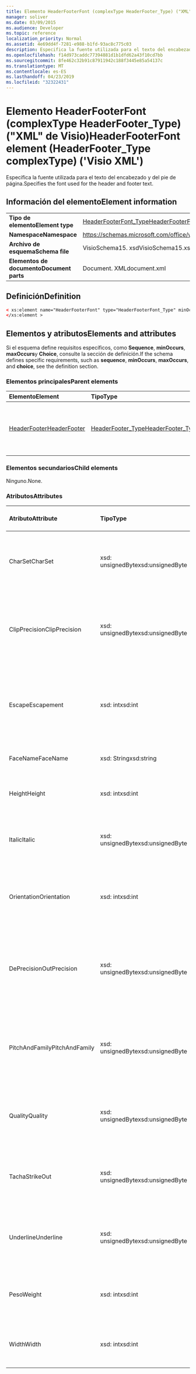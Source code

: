 ```yaml
---
title: Elemento HeaderFooterFont (complexType HeaderFooter_Type) ("XML" de Visio)
manager: soliver
ms.date: 03/09/2015
ms.audience: Developer
ms.topic: reference
localization_priority: Normal
ms.assetid: 4e69dd4f-7281-e988-b1fd-93ac8c775c03
description: Especifica la fuente utilizada para el texto del encabezado y del pie de página.
ms.openlocfilehash: f14d973caddc77394881d1b1dfd62a43f10cd7bb
ms.sourcegitcommit: 8fe462c32b91c87911942c188f3445e85a54137c
ms.translationtype: MT
ms.contentlocale: es-ES
ms.lasthandoff: 04/23/2019
ms.locfileid: "32322431"
---
```

# <a name="headerfooterfont-element-headerfootertype-complextype-visio-xml"></a><span data-ttu-id="8e69f-103">Elemento HeaderFooterFont (complexType HeaderFooter_Type) ("XML" de Visio)</span><span class="sxs-lookup"><span data-stu-id="8e69f-103">HeaderFooterFont element (HeaderFooter_Type complexType) ('Visio XML')</span></span>

<span data-ttu-id="8e69f-104">Especifica la fuente utilizada para el texto del encabezado y del pie de página.</span><span class="sxs-lookup"><span data-stu-id="8e69f-104">Specifies the font used for the header and footer text.</span></span>
  
## <a name="element-information"></a><span data-ttu-id="8e69f-105">Información del elemento</span><span class="sxs-lookup"><span data-stu-id="8e69f-105">Element information</span></span>

|||
|:-----|:-----|
|<span data-ttu-id="8e69f-106">**Tipo de elemento**</span><span class="sxs-lookup"><span data-stu-id="8e69f-106">**Element type**</span></span> <br/> |[<span data-ttu-id="8e69f-107">HeaderFooterFont_Type</span><span class="sxs-lookup"><span data-stu-id="8e69f-107">HeaderFooterFont_Type</span></span>](headerfooterfont_type-complextypevisio-xml.md) <br/> |
|<span data-ttu-id="8e69f-108">**Namespace**</span><span class="sxs-lookup"><span data-stu-id="8e69f-108">**Namespace**</span></span> <br/> |https://schemas.microsoft.com/office/visio/2012/main  <br/> |
|<span data-ttu-id="8e69f-109">**Archivo de esquema**</span><span class="sxs-lookup"><span data-stu-id="8e69f-109">**Schema file**</span></span> <br/> |<span data-ttu-id="8e69f-110">VisioSchema15. xsd</span><span class="sxs-lookup"><span data-stu-id="8e69f-110">VisioSchema15.xsd</span></span>  <br/> |
|<span data-ttu-id="8e69f-111">**Elementos de documento**</span><span class="sxs-lookup"><span data-stu-id="8e69f-111">**Document parts**</span></span> <br/> |<span data-ttu-id="8e69f-112">Document. XML</span><span class="sxs-lookup"><span data-stu-id="8e69f-112">document.xml</span></span>  <br/> |
   
## <a name="definition"></a><span data-ttu-id="8e69f-113">Definición</span><span class="sxs-lookup"><span data-stu-id="8e69f-113">Definition</span></span>

```XML
< xs:element name="HeaderFooterFont" type="HeaderFooterFont_Type" minOccurs="0" maxOccurs="1" >
</xs:element >
```

## <a name="elements-and-attributes"></a><span data-ttu-id="8e69f-114">Elementos y atributos</span><span class="sxs-lookup"><span data-stu-id="8e69f-114">Elements and attributes</span></span>

<span data-ttu-id="8e69f-115">Si el esquema define requisitos específicos, como **Sequence**, **minOccurs**, **maxOccurs**y **Choice**, consulte la sección de definición.</span><span class="sxs-lookup"><span data-stu-id="8e69f-115">If the schema defines specific requirements, such as **sequence**, **minOccurs**, **maxOccurs**, and **choice**, see the definition section.</span></span> 
  
### <a name="parent-elements"></a><span data-ttu-id="8e69f-116">Elementos principales</span><span class="sxs-lookup"><span data-stu-id="8e69f-116">Parent elements</span></span>

|<span data-ttu-id="8e69f-117">**Elemento**</span><span class="sxs-lookup"><span data-stu-id="8e69f-117">**Element**</span></span>|<span data-ttu-id="8e69f-118">**Tipo**</span><span class="sxs-lookup"><span data-stu-id="8e69f-118">**Type**</span></span>|<span data-ttu-id="8e69f-119">**Descripción**</span><span class="sxs-lookup"><span data-stu-id="8e69f-119">**Description**</span></span>|
|:-----|:-----|:-----|
|[<span data-ttu-id="8e69f-120">HeaderFooter</span><span class="sxs-lookup"><span data-stu-id="8e69f-120">HeaderFooter</span></span>](headerfooter-element-visiodocument_type-complextypevisio-xml.md) <br/> |[<span data-ttu-id="8e69f-121">HeaderFooter_Type</span><span class="sxs-lookup"><span data-stu-id="8e69f-121">HeaderFooter_Type</span></span>](headerfooter_type-complextypevisio-xml.md) <br/> |<span data-ttu-id="8e69f-122">Contiene los elementos del encabezado y pie de página de un documento.</span><span class="sxs-lookup"><span data-stu-id="8e69f-122">Contains elements for a document's header and footer.</span></span>  <br/> |
   
### <a name="child-elements"></a><span data-ttu-id="8e69f-123">Elementos secundarios</span><span class="sxs-lookup"><span data-stu-id="8e69f-123">Child elements</span></span>

<span data-ttu-id="8e69f-124">Ninguno.</span><span class="sxs-lookup"><span data-stu-id="8e69f-124">None.</span></span>
  
### <a name="attributes"></a><span data-ttu-id="8e69f-125">Atributos</span><span class="sxs-lookup"><span data-stu-id="8e69f-125">Attributes</span></span>

|<span data-ttu-id="8e69f-126">**Atributo**</span><span class="sxs-lookup"><span data-stu-id="8e69f-126">**Attribute**</span></span>|<span data-ttu-id="8e69f-127">**Tipo**</span><span class="sxs-lookup"><span data-stu-id="8e69f-127">**Type**</span></span>|<span data-ttu-id="8e69f-128">**Obligatorio**</span><span class="sxs-lookup"><span data-stu-id="8e69f-128">**Required**</span></span>|<span data-ttu-id="8e69f-129">**Descripción**</span><span class="sxs-lookup"><span data-stu-id="8e69f-129">**Description**</span></span>|<span data-ttu-id="8e69f-130">**Posibles valores**</span><span class="sxs-lookup"><span data-stu-id="8e69f-130">**Possible values**</span></span>|
|:-----|:-----|:-----|:-----|:-----|
|<span data-ttu-id="8e69f-131">CharSet</span><span class="sxs-lookup"><span data-stu-id="8e69f-131">CharSet</span></span>  <br/> |<span data-ttu-id="8e69f-132">xsd: unsignedByte</span><span class="sxs-lookup"><span data-stu-id="8e69f-132">xsd:unsignedByte</span></span>  <br/> |<span data-ttu-id="8e69f-133">opcional</span><span class="sxs-lookup"><span data-stu-id="8e69f-133">optional</span></span>  <br/> |<span data-ttu-id="8e69f-134">Especifica el juego de caracteres de la fuente.</span><span class="sxs-lookup"><span data-stu-id="8e69f-134">Specifies the character set of the font.</span></span> <span data-ttu-id="8e69f-135">Equivalente al campo LOGFONTlfCharSet de GDI.</span><span class="sxs-lookup"><span data-stu-id="8e69f-135">Equivalent to the GDI LOGFONTlfCharSet field.</span></span>  <br/> |<span data-ttu-id="8e69f-136">Valores del tipo xsd: unsignedByte.</span><span class="sxs-lookup"><span data-stu-id="8e69f-136">Values of the xsd:unsignedByte type.</span></span>  <br/> |
|<span data-ttu-id="8e69f-137">ClipPrecision</span><span class="sxs-lookup"><span data-stu-id="8e69f-137">ClipPrecision</span></span>  <br/> |<span data-ttu-id="8e69f-138">xsd: unsignedByte</span><span class="sxs-lookup"><span data-stu-id="8e69f-138">xsd:unsignedByte</span></span>  <br/> |<span data-ttu-id="8e69f-139">opcional</span><span class="sxs-lookup"><span data-stu-id="8e69f-139">optional</span></span>  <br/> |<span data-ttu-id="8e69f-140">Especifica la precisión de recorte de la fuente.</span><span class="sxs-lookup"><span data-stu-id="8e69f-140">Specifies the clipping precision of the font.</span></span> <span data-ttu-id="8e69f-141">Equivalente al campo LOGFONTlfClipPrecision de GDI.</span><span class="sxs-lookup"><span data-stu-id="8e69f-141">Equivalent to the GDI LOGFONTlfClipPrecision field.</span></span>  <br/> |<span data-ttu-id="8e69f-142">Valores del tipo xsd: unsignedByte.</span><span class="sxs-lookup"><span data-stu-id="8e69f-142">Values of the xsd:unsignedByte type.</span></span>  <br/> |
|<span data-ttu-id="8e69f-143">Escape</span><span class="sxs-lookup"><span data-stu-id="8e69f-143">Escapement</span></span>  <br/> |<span data-ttu-id="8e69f-144">xsd: int</span><span class="sxs-lookup"><span data-stu-id="8e69f-144">xsd:int</span></span>  <br/> |<span data-ttu-id="8e69f-145">opcional</span><span class="sxs-lookup"><span data-stu-id="8e69f-145">optional</span></span>  <br/> |<span data-ttu-id="8e69f-146">Especifica el atributo de escape de la fuente.</span><span class="sxs-lookup"><span data-stu-id="8e69f-146">Specifies the escapement attribute of the font.</span></span> <span data-ttu-id="8e69f-147">Equivalente al campo LOGFONTlfEscapement de GDI.</span><span class="sxs-lookup"><span data-stu-id="8e69f-147">Equivalent to the GDI LOGFONTlfEscapement field.</span></span>  <br/> |<span data-ttu-id="8e69f-148">Valores del tipo xsd: int.</span><span class="sxs-lookup"><span data-stu-id="8e69f-148">Values of the xsd:int type.</span></span>  <br/> |
|<span data-ttu-id="8e69f-149">FaceName</span><span class="sxs-lookup"><span data-stu-id="8e69f-149">FaceName</span></span>  <br/> |<span data-ttu-id="8e69f-150">xsd: String</span><span class="sxs-lookup"><span data-stu-id="8e69f-150">xsd:string</span></span>  <br/> |<span data-ttu-id="8e69f-151">opcional</span><span class="sxs-lookup"><span data-stu-id="8e69f-151">optional</span></span>  <br/> |<span data-ttu-id="8e69f-152">Contiene información acerca de una fuente.</span><span class="sxs-lookup"><span data-stu-id="8e69f-152">Contains information about a font.</span></span>  <br/> |<span data-ttu-id="8e69f-153">Valores del tipo xsd: String.</span><span class="sxs-lookup"><span data-stu-id="8e69f-153">Values of the xsd:string type.</span></span>  <br/> |
|<span data-ttu-id="8e69f-154">Height</span><span class="sxs-lookup"><span data-stu-id="8e69f-154">Height</span></span>  <br/> |<span data-ttu-id="8e69f-155">xsd: int</span><span class="sxs-lookup"><span data-stu-id="8e69f-155">xsd:int</span></span>  <br/> |<span data-ttu-id="8e69f-156">opcional</span><span class="sxs-lookup"><span data-stu-id="8e69f-156">optional</span></span>  <br/> |<span data-ttu-id="8e69f-157">Especifica el alto de la forma en las unidades de dibujo.</span><span class="sxs-lookup"><span data-stu-id="8e69f-157">Specifies the height of the shape in drawing units.</span></span>  <br/> |<span data-ttu-id="8e69f-158">Valores del tipo xsd: int.</span><span class="sxs-lookup"><span data-stu-id="8e69f-158">Values of the xsd:int type.</span></span>  <br/> |
|<span data-ttu-id="8e69f-159">Italic</span><span class="sxs-lookup"><span data-stu-id="8e69f-159">Italic</span></span>  <br/> |<span data-ttu-id="8e69f-160">xsd: unsignedByte</span><span class="sxs-lookup"><span data-stu-id="8e69f-160">xsd:unsignedByte</span></span>  <br/> |<span data-ttu-id="8e69f-161">opcional</span><span class="sxs-lookup"><span data-stu-id="8e69f-161">optional</span></span>  <br/> |<span data-ttu-id="8e69f-162">Especifica si la fuente está en cursiva.</span><span class="sxs-lookup"><span data-stu-id="8e69f-162">Specifies whether the font is italic.</span></span> <span data-ttu-id="8e69f-163">Equivalente al campo LOGFONTlfItalic de GDI.</span><span class="sxs-lookup"><span data-stu-id="8e69f-163">Equivalent to the GDI LOGFONTlfItalic field.</span></span>  <br/> |<span data-ttu-id="8e69f-164">Valores del tipo xsd: unsignedByte.</span><span class="sxs-lookup"><span data-stu-id="8e69f-164">Values of the xsd:unsignedByte type.</span></span>  <br/> |
|<span data-ttu-id="8e69f-165">Orientation</span><span class="sxs-lookup"><span data-stu-id="8e69f-165">Orientation</span></span>  <br/> |<span data-ttu-id="8e69f-166">xsd: int</span><span class="sxs-lookup"><span data-stu-id="8e69f-166">xsd:int</span></span>  <br/> |<span data-ttu-id="8e69f-167">opcional</span><span class="sxs-lookup"><span data-stu-id="8e69f-167">optional</span></span>  <br/> |<span data-ttu-id="8e69f-168">Especifica la orientación de la fuente.</span><span class="sxs-lookup"><span data-stu-id="8e69f-168">Specifies the orientation of the font.</span></span> <span data-ttu-id="8e69f-169">Equivalente al campo LOGFONTlfOrientation de GDI.</span><span class="sxs-lookup"><span data-stu-id="8e69f-169">Equivalent to the GDI LOGFONTlfOrientation field.</span></span>  <br/> |<span data-ttu-id="8e69f-170">Valores del tipo xsd: int.</span><span class="sxs-lookup"><span data-stu-id="8e69f-170">Values of the xsd:int type.</span></span>  <br/> |
|<span data-ttu-id="8e69f-171">DePrecision</span><span class="sxs-lookup"><span data-stu-id="8e69f-171">OutPrecision</span></span>  <br/> |<span data-ttu-id="8e69f-172">xsd: unsignedByte</span><span class="sxs-lookup"><span data-stu-id="8e69f-172">xsd:unsignedByte</span></span>  <br/> |<span data-ttu-id="8e69f-173">opcional</span><span class="sxs-lookup"><span data-stu-id="8e69f-173">optional</span></span>  <br/> |<span data-ttu-id="8e69f-174">Especifica el atributo de precisión de salida de la fuente.</span><span class="sxs-lookup"><span data-stu-id="8e69f-174">Specifies the output precision attribute of the font.</span></span> <span data-ttu-id="8e69f-175">Equivalente al campo LOGFONTlfOutPrecision de GDI.</span><span class="sxs-lookup"><span data-stu-id="8e69f-175">Equivalent to the GDI LOGFONTlfOutPrecision field.</span></span>  <br/> |<span data-ttu-id="8e69f-176">Valores del tipo xsd: unsignedByte.</span><span class="sxs-lookup"><span data-stu-id="8e69f-176">Values of the xsd:unsignedByte type.</span></span>  <br/> |
|<span data-ttu-id="8e69f-177">PitchAndFamily</span><span class="sxs-lookup"><span data-stu-id="8e69f-177">PitchAndFamily</span></span>  <br/> |<span data-ttu-id="8e69f-178">xsd: unsignedByte</span><span class="sxs-lookup"><span data-stu-id="8e69f-178">xsd:unsignedByte</span></span>  <br/> |<span data-ttu-id="8e69f-179">opcional</span><span class="sxs-lookup"><span data-stu-id="8e69f-179">optional</span></span>  <br/> |<span data-ttu-id="8e69f-180">Especifica el tono y la familia de la fuente.</span><span class="sxs-lookup"><span data-stu-id="8e69f-180">Specifies the pitch and family of the font.</span></span> <span data-ttu-id="8e69f-181">Equivalente al campo LOGFONTlfPitchAndFamily de GDI.</span><span class="sxs-lookup"><span data-stu-id="8e69f-181">Equivalent to the GDI LOGFONTlfPitchAndFamily field.</span></span>  <br/> |<span data-ttu-id="8e69f-182">Valores del tipo xsd: unsignedByte.</span><span class="sxs-lookup"><span data-stu-id="8e69f-182">Values of the xsd:unsignedByte type.</span></span>  <br/> |
|<span data-ttu-id="8e69f-183">Quality</span><span class="sxs-lookup"><span data-stu-id="8e69f-183">Quality</span></span>  <br/> |<span data-ttu-id="8e69f-184">xsd: unsignedByte</span><span class="sxs-lookup"><span data-stu-id="8e69f-184">xsd:unsignedByte</span></span>  <br/> |<span data-ttu-id="8e69f-185">opcional</span><span class="sxs-lookup"><span data-stu-id="8e69f-185">optional</span></span>  <br/> |<span data-ttu-id="8e69f-186">Especifica la calidad de salida de la fuente.</span><span class="sxs-lookup"><span data-stu-id="8e69f-186">Specifies the output quality of the font.</span></span> <span data-ttu-id="8e69f-187">Equivalente al campo LOGFONTlfQuality de GDI.</span><span class="sxs-lookup"><span data-stu-id="8e69f-187">Equivalent to the GDI LOGFONTlfQuality field.</span></span>  <br/> |<span data-ttu-id="8e69f-188">Valores del tipo xsd: unsignedByte.</span><span class="sxs-lookup"><span data-stu-id="8e69f-188">Values of the xsd:unsignedByte type.</span></span>  <br/> |
|<span data-ttu-id="8e69f-189">Tacha</span><span class="sxs-lookup"><span data-stu-id="8e69f-189">StrikeOut</span></span>  <br/> |<span data-ttu-id="8e69f-190">xsd: unsignedByte</span><span class="sxs-lookup"><span data-stu-id="8e69f-190">xsd:unsignedByte</span></span>  <br/> |<span data-ttu-id="8e69f-191">opcional</span><span class="sxs-lookup"><span data-stu-id="8e69f-191">optional</span></span>  <br/> |<span data-ttu-id="8e69f-192">Especifica si la fuente es de tachado.</span><span class="sxs-lookup"><span data-stu-id="8e69f-192">Specifies whether the font is a strikeout font.</span></span> <span data-ttu-id="8e69f-193">Equivalente al campo LOGFONTlfStrikeOut de GDI.</span><span class="sxs-lookup"><span data-stu-id="8e69f-193">Equivalent to the GDI LOGFONTlfStrikeOut field.</span></span>  <br/> |<span data-ttu-id="8e69f-194">Valores del tipo xsd: unsignedByte.</span><span class="sxs-lookup"><span data-stu-id="8e69f-194">Values of the xsd:unsignedByte type.</span></span>  <br/> |
|<span data-ttu-id="8e69f-195">Underline</span><span class="sxs-lookup"><span data-stu-id="8e69f-195">Underline</span></span>  <br/> |<span data-ttu-id="8e69f-196">xsd: unsignedByte</span><span class="sxs-lookup"><span data-stu-id="8e69f-196">xsd:unsignedByte</span></span>  <br/> |<span data-ttu-id="8e69f-197">opcional</span><span class="sxs-lookup"><span data-stu-id="8e69f-197">optional</span></span>  <br/> |<span data-ttu-id="8e69f-198">Especifica si la fuente está subrayada.</span><span class="sxs-lookup"><span data-stu-id="8e69f-198">Specifies whether the font is underlined.</span></span> <span data-ttu-id="8e69f-199">Equivalente al campo LOGFONTlfUnderline de GDI.</span><span class="sxs-lookup"><span data-stu-id="8e69f-199">Equivalent to the GDI LOGFONTlfUnderline field.</span></span>  <br/> |<span data-ttu-id="8e69f-200">Valores del tipo xsd: unsignedByte.</span><span class="sxs-lookup"><span data-stu-id="8e69f-200">Values of the xsd:unsignedByte type.</span></span>  <br/> |
|<span data-ttu-id="8e69f-201">Peso</span><span class="sxs-lookup"><span data-stu-id="8e69f-201">Weight</span></span>  <br/> |<span data-ttu-id="8e69f-202">xsd: int</span><span class="sxs-lookup"><span data-stu-id="8e69f-202">xsd:int</span></span>  <br/> |<span data-ttu-id="8e69f-203">opcional</span><span class="sxs-lookup"><span data-stu-id="8e69f-203">optional</span></span>  <br/> |<span data-ttu-id="8e69f-204">Especifica el peso de la fuente.</span><span class="sxs-lookup"><span data-stu-id="8e69f-204">Specifies the weight of the font.</span></span> <span data-ttu-id="8e69f-205">Equivalente al campo LOGFONTlfWeight de GDI.</span><span class="sxs-lookup"><span data-stu-id="8e69f-205">Equivalent to the GDI LOGFONTlfWeight field.</span></span>  <br/> |<span data-ttu-id="8e69f-206">Valores del tipo xsd: int.</span><span class="sxs-lookup"><span data-stu-id="8e69f-206">Values of the xsd:int type.</span></span>  <br/> |
|<span data-ttu-id="8e69f-207">Width</span><span class="sxs-lookup"><span data-stu-id="8e69f-207">Width</span></span>  <br/> |<span data-ttu-id="8e69f-208">xsd: int</span><span class="sxs-lookup"><span data-stu-id="8e69f-208">xsd:int</span></span>  <br/> |<span data-ttu-id="8e69f-209">opcional</span><span class="sxs-lookup"><span data-stu-id="8e69f-209">optional</span></span>  <br/> |<span data-ttu-id="8e69f-210">Contiene el ancho de la forma asociada en las unidades de dibujo.</span><span class="sxs-lookup"><span data-stu-id="8e69f-210">Contains the width of the associated shape in drawing units.</span></span>  <br/> |<span data-ttu-id="8e69f-211">Valores del tipo xsd: int.</span><span class="sxs-lookup"><span data-stu-id="8e69f-211">Values of the xsd:int type.</span></span>  <br/> |
   

